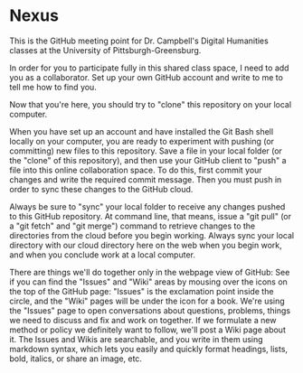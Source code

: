 # Nexus
This is the GitHub meeting point for Dr. Campbell's Digital Humanities classes at the University of Pittsburgh-Greensburg.

In order for you to participate fully in this shared class space, I need to add you as a collaborator. Set up your own GitHub account and write to me to tell me how to find you.

Now that you're here, you should try to "clone" this repository on your local computer.

When you have set up an account and have installed the Git Bash shell locally on your computer, you are ready to experiment with pushing (or committing) new files to this repository. Save a file in your local folder (or the "clone" of this repository), and then use your GitHub client to "push" a file into this online collaboration space. To do this, first commit your changes and write the required commit message. Then you must push in order to sync these changes to the GitHub cloud.

Always be sure to "sync" your local folder to receive any changes pushed to this GitHub repository. At command line, that means, issue a "git pull" (or a "git fetch" and "git merge") command to retrieve changes to the directories from the cloud before you begin working. Always sync your local directory with our cloud directory here on the web when you begin work, and when you conclude work at a local computer.

There are things we'll do together only in the webpage view of GitHub: See if you can find the "Issues" and "Wiki" areas by mousing over the icons on the top of the GitHub page: "Issues" is the exclamation point inside the circle, and the "Wiki" pages will be under the icon for a book. We're using the "Issues" page to open conversations about questions, problems, things we need to discuss and fix and work on together. If we formulate a new method or policy we definitely want to follow, we'll post a Wiki page about it. The Issues and Wikis are searchable, and you write in them using markdown syntax, which lets you easily and quickly format headings, lists, bold, italics, or share an image, etc.
